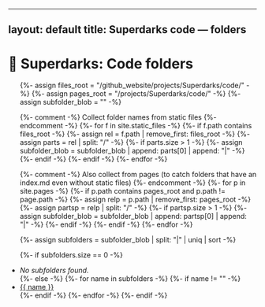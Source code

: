 <!--
---
layout: default
title: Superdarks data
--- 

# 🧬 Superdarks: Data files -->

<!-- build: {{ site.time }} | rev: {{ site.github.build_revision }} -->

<!--
<ul>
{% assign this_folder = "/github_website/projects/Superdarks/code/" %}
{% assign github_repo_base = "https://github.com/dangerisom/Isom-Lab/blob/main" %}

{% for file in site.static_files %}
  {% if file.path contains this_folder %}
    {% assign rel = file.path | remove_first: this_folder %}
    {% unless rel contains "/" %}
      <li>
        📄 <a href="{{ github_repo_base }}{{ file.path }}" target="_blank" rel="noopener">{{ rel }}</a>
        – <a href="{{ file.path | relative_url }}" download>Download</a>
      </li>
    {% endunless %}
  {% endif %}
{% endfor %}
</ul> -->

---
layout: default
title: Superdarks code — folders
---

# 📁 Superdarks: Code folders

<ul>
{%- assign files_root  = "/github_website/projects/Superdarks/code/" -%}
{%- assign pages_root  = "/projects/Superdarks/code/" -%}
{%- assign subfolder_blob = "" -%}

{%- comment -%} Collect folder names from static files {%- endcomment -%}
{%- for f in site.static_files -%}
  {%- if f.path contains files_root -%}
    {%- assign rel = f.path | remove_first: files_root -%}
    {%- assign parts = rel | split: "/" -%}
    {%- if parts.size > 1 -%}
      {%- assign subfolder_blob = subfolder_blob | append: parts[0] | append: "|" -%}
    {%- endif -%}
  {%- endif -%}
{%- endfor -%}

{%- comment -%} Also collect from pages (to catch folders that have an index.md even without static files) {%- endcomment -%}
{%- for p in site.pages -%}
  {%- if p.path contains pages_root and p.path != page.path -%}
    {%- assign relp = p.path | remove_first: pages_root -%}
    {%- assign partsp = relp | split: "/" -%}
    {%- if partsp.size > 1 -%}
      {%- assign subfolder_blob = subfolder_blob | append: partsp[0] | append: "|" -%}
    {%- endif -%}
  {%- endif -%}
{%- endfor -%}

{%- assign subfolders = subfolder_blob | split: "|" | uniq | sort -%}

{%- if subfolders.size == 0 -%}
  <li><em>No subfolders found.</em></li>
{%- else -%}
  {%- for name in subfolders -%}
    {%- if name != "" -%}
      <li><a href="{{ pages_root | append: name | append: '/' | relative_url }}">{{ name }}</a></li>
    {%- endif -%}
  {%- endfor -%}
{%- endif -%}
</ul>
